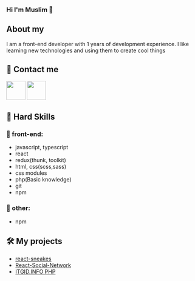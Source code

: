 ### Hi I'm Muslim 👋
## About my
I am a front-end developer with 1 years of development experience. I like learning new technologies and using them to create cool things
## 🔗 Contact me
[<img src="https://image.similarpng.com/thumbnail/2021/01/Telegram-icon-on-transparent-background-PNG.png" width="50">](https://t.me/abusafiia)
[<img src="https://upload.wikimedia.org/wikipedia/commons/thumb/f/f8/LinkedIn_icon_circle.svg/2048px-LinkedIn_icon_circle.svg.png" width="50">](https://www.linkedin.com/feed/)
## 🔨  Hard Skills
### 🚀 front-end:
<ul>
  <li>javascript, typescript</li>
  <li>react</li>
  <li>redux(thunk, toolkit)</li>
  <li>html, css(scss,sass)</li>
  <li>css modules</li>
  <li>php(Basic knowledge)</li>
  <li>git</li>
  <li>npm</li>
</ul>

### 💬 other:
 <ul>
  <li>npm</li>
  
 </ul>
 
## 🛠️ My projects
 <ul>
  <li><a href="https://react-sneakers2.herokuapp.com/">react-sneakes</a></li>
  <li><a href="https://gentle-everglades-58995.herokuapp.com/profile">React-Social-Network</a></li>
  <li><a href="http://f9959517.beget.tech/">ITGID.INFO PHP</a></li>
 </ul>

